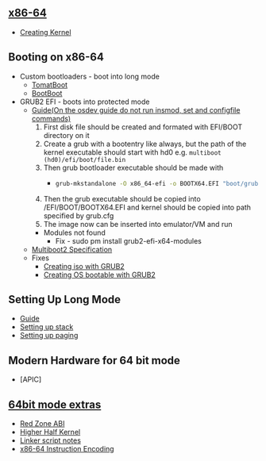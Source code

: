 ## [x86-64](https://wiki.osdev.org/X86-64)
* [Creating Kernel](https://forum.osdev.org/viewtopic.php?f=8&t=16779)

## Booting on x86-64
* Custom bootloaders - boot into long mode
    * [TomatBoot](https://github.com/TomatOrg/TomatBoot)
    * [BootBoot](https://gitlab.com/bztsrc/bootboot)
* GRUB2 EFI - boots into protected mode
    * [Guide(On the osdev guide do not run insmod, set and configfile commands)](https://wiki.osdev.org/GRUB#GRUB_for_UEFI)
        1. First disk file should be created and formated with EFI/BOOT directory on it
        2. Create a grub with a bootentry like always, but the path of the kernel executable should start with hd0 e.g. `multiboot (hd0)/efi/boot/file.bin`
        3. Then grub bootloader executable should be made with
            *   ```sh
                grub-mkstandalone -O x86_64-efi -o BOOTX64.EFI "boot/grub/grub.cfg(This is where file will be put ondisk)=build/grub.cfg(This is the location of the config file on computer"
                ```
        4. Then the grub executable should be copied into /EFI/BOOT/BOOTX64.EFI and kernel should be copied into path specified by grub.cfg
        5. The image now can be inserted into emulator/VM and run
        * Modules not found
            * Fix - sudo pm install grub2-efi-x64-modules
    * [Multiboot2 Specification](https://www.gnu.org/software/grub/manual/multiboot2/multiboot.pdf)
    * Fixes
        * [Creating iso with GRUB2](https://forum.osdev.org/viewtopic.php?f=1&t=23766)
        * [Creating OS bootable with GRUB2](https://forum.osdev.org/viewtopic.php?t=22533)


## Setting Up Long Mode
* [Guide](https://wiki.osdev.org/Setting_Up_Long_Mode)
* [Setting up stack](https://forum.osdev.org/viewtopic.php?f=1&t=21772)
* [Setting up paging](https://wiki.osdev.org/Setting_Up_Paging_With_PAE)


## Modern Hardware for 64 bit mode
* [APIC]


## [64bit mode extras](https://wiki.osdev.org/Category:X86-64)
* [Red Zone ABI](https://forum.osdev.org/viewtopic.php?t=21720)
* [Higher Half Kernel](https://forum.osdev.org/viewtopic.php?f=1&t=21748)
* [Linker script notes](https://forum.osdev.org/viewtopic.php?p=170634)
* [x86-64 Instruction Encoding](https://wiki.osdev.org/X86-64_Instruction_Encoding)